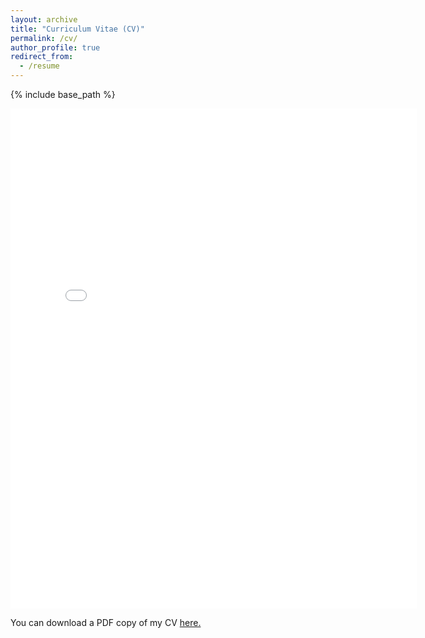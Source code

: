 ```yaml
---
layout: archive
title: "Curriculum Vitae (CV)"
permalink: /cv/
author_profile: true
redirect_from:
  - /resume
---
```


{% include base_path %}

<embed src="{{ site.baseurl }}/files/CV_2024.6.pdf" width="650" height="800" type='application/pdf'>

You can download a PDF copy of my CV <a href="{{ site.baseurl }}/files/CV_2024.6.pdf">here.</a>